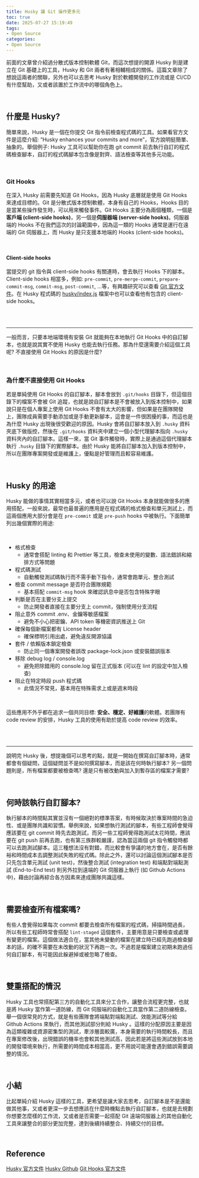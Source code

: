 ```yaml
---
title: Husky 讓 Git 操作更多元
toc: true
date: 2025-07-27 15:19:49
tags:
- Open Source
categories:
- Open Source
---
```


前面的文章曾介紹過分散式版本控制軟體 Git，而這次想提的開源 Husky 則是建立在 Git 基礎上的工具，Husky 和 Git 兩者有著相輔相成的關係。這篇文章除了想說這兩者的關聯，另外也可以去思考 Husky 對於軟體開發的工作流或是 CI/CD 有什麼幫助，又或者該置於工作流中的哪個角色上。

<!-- more -->

<br/>

## **什麼是 Husky?**
簡單來說，Husky 是一個在你提交 Git 指令前檢查程式碼的工具。如果看官方文件是這麼介紹: “Husky enhances your commits and more”，官方說明挺簡單、抽象的。舉個例子: Husky 工具可以幫助你在跑 git commit 前去執行自訂的程式碼檢查腳本，自訂的程式碼腳本包含像是對齊、語法檢查等其他多元功能。 

<br/>

### **Git Hooks**
在深入 Husky 前需要先知道 Git Hooks，因為 Husky 底層就是使用 Git Hooks 來達成目標的。Git 是分散式版本控制軟體，本身有自己的 Hooks，Hooks 目的是當某些操作發生時，可以用來觸發事件。Git Hooks 主要分為兩個種類，一個是**客戶端 (client-side hooks)**，另一個是**伺服器端 (server-side hooks)**。伺服器端的 Hooks 不在我們這次的討論範圍中，因為這一類的 Hooks 通常是運行在遠端的 Git 伺服器上，而 Husky 是只支援本地端的 Hooks (client-side hooks)。

<br/>

#### **Client-side hooks** 
當提交的 git 指令與 client-side hooks 有關連時，會去執行 Hooks 下的腳本。Client-side hooks 相當多，例如: `pre-commit`, `pre-merge-commit`, `prepare-commit-msg`, `commit-msg`, `post-commit`, …等，有興趣研究可以查看 [Git 官方文件](https://git-scm.com/book/zh-tw/v2/Customizing-Git-Git-Hooks)。在 Husky 程式碼的 [husky/index.js](https://github.com/typicode/husky/blob/main/index.js) 檔案中也可以查看他有包含的 client-side hooks。

<br/><br/>

---

一般而言，只要本地端環境有安裝 Git 就能夠在本地執行 Git Hooks 中的自訂腳本，也就是說其實不使用 Husky 也能去執行任務。那為什麼還需要介紹這個工具呢? 不直接使用 Git Hooks 的原因是什麼?

<br/>

### **為什麼不直接使用 Git Hooks**
若是單純使用 Git Hooks 的自訂腳本，腳本會放到 `.git/hooks` 目錄下，但這個目錄下的檔案不會被 Git 追蹤，也就是說自訂腳本是不會被放入到版本控制中，如果說只是在個人專案上使用 Git Hooks 不會有太大的影響，但如果是在團隊開發上，團隊成員需要手動添加或是手動更新腳本，這會是一件很困擾的事，而這也是為什麼 Husky 出現後很受歡迎的原因。Husky 會將自訂腳本放入到 `.husky` 資料夾底下做版控，然後在 `.git/hooks` 資料夾中建立一個小型代理腳本指向 `.husky` 資料夾內的自訂腳本。這樣一來，當 Git 事件觸發時，實際上是通過這個代理腳本執行 `.husky` 目錄下的實際腳本。由於 Husky 能將自訂腳本加入到版本控制中，所以在團隊專案開發或是維護上，優點是好管理而且較容易維護。

<br/>

## **Husky 的用途**
Husky 能做的事情其實相當多元，或者也可以說 Git Hooks 本身就能做很多的應用搭配，一般來說，最常也最普遍的應用是在程式碼的格式檢查和單元測試上，而這兩個應用大部分會是在 `pre-commit` 或是 `pre-push` hooks 中被執行。下面簡單列出幾個實際的用途:

<br/>

* 格式檢查
    * 通常會搭配 linting 和 Prettier 等工具，檢查未使用的變數、語法錯誤和縮排方式等問題
* 程式碼測試
    * 自動觸發測試碼執行而不需手動下指令，通常會跑單元、整合測試
* 檢查 commit message 是否符合團隊規範
    * 基本搭配 `commit-msg` hook 來確認訊息中是否包含特殊字眼
* 判斷是否在主要分支上提交
    * 防止開發者直接在主要分支上 commit，強制使用分支流程
* 阻止意外 commit .env、金鑰等敏感檔案
    * 避免不小心把密鑰、API token 等機密資訊推送上 Git
* 確保每個新檔案都有 License header
    * 確保標明引用出處，避免違反開源協議
* 套件 / 依賴版本鎖定檢查
    * 防止同一個專案開發者誤改 package-lock.json 或安裝錯誤版本
* 移除 debug log / console.log
    * 避免把除錯用的 console.log 留在正式版本 (可以在 lint 的設定中加入檢查)
* 阻止在特定時段 push 程式碼
    * 此情況不常見，基本用在特殊需求上或是週末時段

<br/>

這些應用不外乎都在追求一個共同目標: **安全、穩定、好維護**的軟體。若團隊有 code review 的安排，Husky 工具的使用有助於提高 code review 的效率。

<br/><br/>

---

說明完 Husky 後，想提幾個可以思考的點，就是一開始在撰寫自訂腳本時，通常都會有個疑問，這個疑問並不是如何撰寫腳本，而是該在何時執行腳本? 另一個問題則是，所有檔案都要被檢查嗎? 還是只有被改動與加入到暫存區的檔案才需要?

<br/>

## **何時該執行自訂腳本?**
執行腳本的時間點其實並沒有一個絕對的標準答案，有時候取決於專案時間的急迫性、或是團隊共識和習慣。舉例來說，如果想執行測試的腳本，有些工程師會覺得應該要在 git commit 時先去跑測試，而另一些工程師覺得跑測試太花時間，應該要在 git push 前再去跑，也有第三族群較嚴謹，認為當這兩個 git 指令觸發時都可以去跑測試腳本。這三種想法沒有對錯，而比較會有爭議的地方會在，是否有餘裕和時間成本去調整測試失敗的程式碼。除此之外，還可以討論這個測試腳本是否只先包含單元測試 (unit test)，然後整合測試 (integration test) 和端點對端點測試 (End-to-End test) 則另外拉到遠端的 Git 伺服器上執行 (如 Github Actions 中)，藉由討論再綜合各方因素來達成團隊共識這樣。 

<br/>

## **需要檢查所有檔案嗎?**
有些人會覺得如果每次 commit 都要去檢查所有檔案的程式碼，掃描時間過長，所以有些工程師時常會搭配 `lint-staged` 這個套件，主要用意是只要檢查或處理有變更的檔案。這個做法適合在，當其他未變動的檔案在建立時已經先跑過檢查腳本的話，的確不需要在未改動的狀況下再跑一次。不過若是檔案建立初期未跑過任何自訂腳本，有可能因此躲避掉或被忽略了檢查。

<br/>

## **雙重搭配的情況**
Husky 工具也常搭配第三方的自動化工具來分工合作，讓整合流程更完整，也就是將 Husky 當作第一道防線，而 Git 伺服端的自動化工具當作第二道防線檢查。舉一個很常見的方式，就是有些團隊會將端點對端點測試、效能測試等分給 Github Actions 來執行，而其他測試部分則給 Husky 。這樣的分配原因主要是因為這類複雜或資源密集型的測試，牽涉層面較廣，本身需要的執行時間較長，而且在專案修改後，出現錯誤的機率也會較其他測試高，因此若是將這些測試放到本地的開發環境來執行，所需要的時間成本相當高，更不用說可能還會遇到錯誤需要調整的情況。

<br/>

## **小結**
比起單純介紹 Husky 這樣的工具，更希望是讓大家去思考，自訂腳本是不是還能做其他事，又或者更深一步去想應該在什麼時機點去執行自訂腳本，也就是去規劃你想要怎麼樣的工作流，又或者是否需要一起搭配 Git 遠端伺服器上的其他自動化工具來讓整合的部分更加完整，達到後續持續整合、持續交付的目標。

<br/>

## Reference
[Husky 官方文件](https://typicode.github.io/husky/)
[Husky Github](https://github.com/typicode/husky)
[Git Hooks 官方文件](https://git-scm.com/book/zh-tw/v2/Customizing-Git-Git-Hooks)